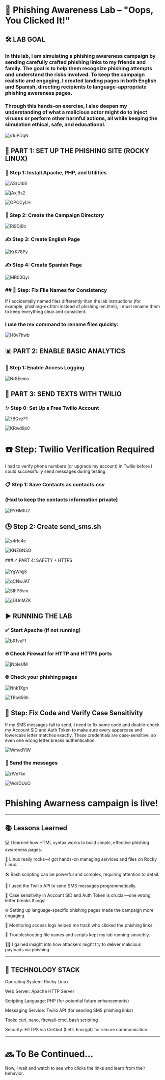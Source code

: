 # 🧪 Phishing Awareness Lab – "Oops, You Clicked It!"

## 🛠️ LAB GOAL
### In this lab, I am simulating a phishing awareness campaign by sending carefully crafted phishing links to my friends and family. The goal is to help them recognize phishing attempts and understand the risks involved. To keep the campaign realistic and engaging, I created landing pages in both English and Spanish, directing recipients to language-appropriate phishing awareness pages.
### Through this hands-on exercise, I also deepen my understanding of what a malicious actor might do to inject viruses or perform other harmful actions, all while keeping the simulation ethical, safe, and educational.

![s1uPDqN](https://github.com/user-attachments/assets/900653b9-a700-4331-b80c-bf6991e6ee38)

## 🔧 PART 1: SET UP THE PHISHING SITE (ROCKY LINUX)
### 💪 Step 1: Install Apache, PHP, and Utilities

![ASrUib8](https://github.com/user-attachments/assets/b1f83595-dd1b-41fd-89b2-9bf380907dc4)

![jAxjBs2](https://github.com/user-attachments/assets/8f611bdd-730b-4c9d-8d33-2e72932fcdb0)

![OPOCyLH](https://github.com/user-attachments/assets/461c3279-e6e6-48ae-957c-2abba1a4dce0)

### 📁 Step 2: Create the Campaign Directory

![Ri9Dj6b](https://github.com/user-attachments/assets/bf26930d-ec33-45a7-9fb8-f70477d8b410)

### ✍️ Step 3: Create English Page

![KrK78Py](https://github.com/user-attachments/assets/affb2650-00c1-4172-9c1b-ae32a2017d19)

### ✍️ Step 4: Create Spanish Page

![MR03Qyi](https://github.com/user-attachments/assets/e9752668-3ba3-4d8c-927e-ddca7b4139a7)

### ## 🚧 Step: Fix File Names for Consistency
If I accidentally named files differently than the lab instructions (for example, phishing-ex.html instead of phishing-en.html), I must rename them to keep everything clear and consistent.

### I use the mv command to rename files quickly:

![H0v7hwb](https://github.com/user-attachments/assets/3a2e4a09-6c58-461e-a234-0b30787bccc5)

## 📊 PART 2: ENABLE BASIC ANALYTICS

### 🐾 Step 1: Enable Access Logging 

![Nr8Eema](https://github.com/user-attachments/assets/1f9d7b4a-90d1-46c4-a1bf-0d978a585dc5)

## 📲 PART 3: SEND TEXTS WITH TWILIO

### ✨ Step 0: Set Up a Free Twilio Account

![7BQczF1](https://github.com/user-attachments/assets/ad4f7311-fbdc-477e-a583-dc1a031537df)

![KRwd9p0](https://github.com/user-attachments/assets/78e6de0d-9638-4837-845c-4d837e30dfe4)

# ☎️ Step: Twilio Verification Required

I had to verify phone numbers (or upgrade my account) in Twilio before I could successfully send messages during testing.

### 📋 Step 1: Save Contacts as contacts.csv
### (Had to keep the contacts information private)

![RYHMtU2](https://github.com/user-attachments/assets/a9e37b46-6cff-46a4-b9cd-429de391d762)

## 🕒 Step 2: Create send_sms.sh

![x4rIc4e](https://github.com/user-attachments/assets/2e2ab54a-b377-4b2a-9174-7d1f30655fab)

![KNZGNSO](https://github.com/user-attachments/assets/713fea83-c343-4c10-b74d-95ccd040fcc0)

###🪥 PART 4: SAFETY + HTTPS

![YgWhjj8](https://github.com/user-attachments/assets/f065a31b-912b-4c65-a0d3-4d69a295fee3)

![qCNwJAT](https://github.com/user-attachments/assets/bd282c21-640b-4902-95dd-93eb34049f32)

![SIhP6vm](https://github.com/user-attachments/assets/35d9d40b-ab46-441a-aca3-d072db435094)

![gDUnMZK](https://github.com/user-attachments/assets/7cad683a-c9df-4d76-86a5-a85b2587221a)

## ▶️ RUNNING THE LAB
### ✅ Start Apache (if not running)

![bR1vuFI](https://github.com/user-attachments/assets/26e0a250-df5a-4e72-ad0c-d1b866a05168)

### 🔥 Check Firewall for HTTP and HTTPS ports

![jNpIeUM](https://github.com/user-attachments/assets/393a0514-69dc-4aa6-a9a8-02e5ab6319a9)

### 🌐 Check your phishing pages

![Nhk1Xgn](https://github.com/user-attachments/assets/21d4ed5a-0904-4ed2-bfee-77c3566157d6)

![TRo656h](https://github.com/user-attachments/assets/00241fe9-6bdf-4f43-bd62-af2b56f3dabf)

## 🐞 Step: Fix Code and Verify Case Sensitivity
If my SMS messages fail to send, I need to fix some code and double-check my Account SID and Auth Token to make sure every uppercase and lowercase letter matches exactly. These credentials are case-sensitive, so even one wrong letter breaks authentication.

![WmvdYiW](https://github.com/user-attachments/assets/fc7c36b5-7d9b-4afd-8599-9bae1c9d2cb0)

### 📲 Send the messages

![rIVe7ke](https://github.com/user-attachments/assets/bd01e9c7-4d71-478e-9007-ceba922b9349)

![WdrDUoO](https://github.com/user-attachments/assets/ece9a050-90b1-45de-9050-c60b67e63790)

# Phishing Awarness campaign is live!
---

## 📚 Lessons Learned
💻 I learned how HTML syntax works to build simple, effective phishing awareness pages.

🐧 Linux really rocks—I got hands-on managing services and files on Rocky Linux.

🛠️ Bash scripting can be powerful and complex, requiring attention to detail.

📲 I used the Twilio API to send SMS messages programmatically.

🔐 Case sensitivity in Account SID and Auth Token is crucial—one wrong letter breaks things!

🌐 Setting up language-specific phishing pages made the campaign more engaging.

📡 Monitoring access logs helped me track who clicked the phishing links.

🔄 Troubleshooting file names and scripts kept my lab running smoothly.

🧑‍💻 I gained insight into how attackers might try to deliver malicious payloads via phishing.

---

## 🧰 TECHNOLOGY STACK
Operating System: Rocky Linux

Web Server: Apache HTTP Server

Scripting Language: PHP (for potential future enhancements)

Messaging Service: Twilio API (for sending SMS phishing links)

Tools: curl, nano, firewall-cmd, bash scripting

Security: HTTPS via Certbot (Let’s Encrypt) for secure communication

---

# 🔜 To Be Continued...
Now, I wait and watch to see who clicks the links and learn from their behavior.



